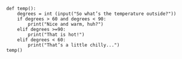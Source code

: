     def temp():
        degrees = int (input("So what’s the temperature outside?"))
        if degrees > 60 and degrees < 90:
            print("Nice and warm, huh?")
        elif degrees >=90:
            print("That is hot!")
        elif degrees < 60:
            print("That’s a little chilly...")
    temp()
